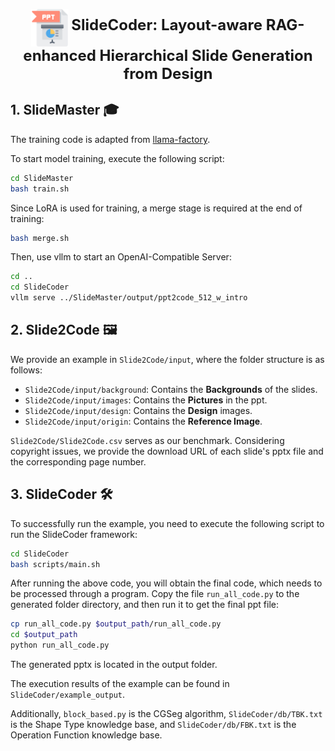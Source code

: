 <p align="center">
  <img src="icons/ppt.png" width="60" style="vertical-align: middle;" />
  <span style="font-size: 24px; font-weight: bold;">SlideCoder: Layout-aware RAG-enhanced Hierarchical Slide Generation from Design</span>
</p>




## 1. SlideMaster 🎓

The training code is adapted from [llama-factory](https://github.com/hiyouga/LLaMA-Factory).

To start model training, execute the following script:

```bash
cd SlideMaster
bash train.sh
```

Since LoRA is used for training, a merge stage is required at the end of training:

```bash
bash merge.sh
```

Then, use vllm to start an OpenAI-Compatible Server:

```bash
cd ..
cd SlideCoder
vllm serve ../SlideMaster/output/ppt2code_512_w_intro
```

## 2. Slide2Code 🖼️

We provide an example in `Slide2Code/input`, where the folder structure is as follows:
- `Slide2Code/input/background`: Contains the **Backgrounds** of the slides.
- `Slide2Code/input/images`: Contains the **Pictures** in the ppt.
- `Slide2Code/input/design`: Contains the **Design** images.
- `Slide2Code/input/origin`: Contains the **Reference Image**.

`Slide2Code/Slide2Code.csv` serves as our benchmark. Considering copyright issues, we provide the download URL of each slide's pptx file and the corresponding page number.

## 3. SlideCoder 🛠️

To successfully run the example, you need to execute the following script to run the SlideCoder framework:

```bash
cd SlideCoder
bash scripts/main.sh
```

After running the above code, you will obtain the final code, which needs to be processed through a program. Copy the file `run_all_code.py` to the generated folder directory, and then run it to get the final ppt file:

```bash
cp run_all_code.py $output_path/run_all_code.py
cd $output_path
python run_all_code.py
```

The generated pptx is located in the output folder.

The execution results of the example can be found in `SlideCoder/example_output`.

Additionally, `block_based.py` is the CGSeg algorithm, `SlideCoder/db/TBK.txt` is the Shape Type knowledge base, and `SlideCoder/db/FBK.txt` is the Operation Function knowledge base.

